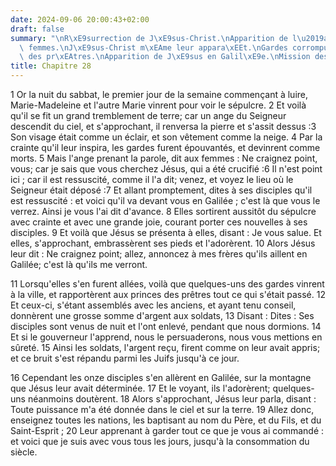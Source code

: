 ```yaml
---
date: 2024-09-06 20:00:43+02:00
draft: false
summary: "\nR\xE9surrection de J\xE9sus-Christ.\nApparition de l\u2019ange aux saintes\
  \ femmes.\nJ\xE9sus-Christ m\xEAme leur appara\xEEt.\nGardes corrompus par les princes\
  \ des pr\xEAtres.\nApparition de J\xE9sus en Galil\xE9e.\nMission des ap\xF4tres.\n"
title: Chapitre 28
---
```





1 Or la nuit du sabbat, le premier jour de la semaine commençant à luire, Marie-Madeleine et l'autre Marie vinrent pour voir le sépulcre. 2 Et voilà qu'il se fit un grand tremblement de terre; car un ange du Seigneur descendit du ciel, et s'approchant, il renversa la pierre et s'assit dessus :3 Son visage était comme un éclair, et son vêtement comme la neige. 4 Par la crainte qu'il leur inspira, les gardes furent épouvantés, et devinrent comme morts. 5 Mais l'ange prenant la parole, dit aux femmes : Ne craignez point, vous; car je sais que vous cherchez Jésus, qui a été crucifié :6 Il n'est point ici ; car il est ressuscité, comme il l'a dit; venez, et voyez le lieu où le Seigneur était déposé :7 Et allant promptement, dites à ses disciples qu'il est ressuscité : et voici qu'il va devant vous en Galilée ; c'est là que vous le verrez. Ainsi je vous l'ai dit d'avance. 8 Elles sortirent aussitôt du sépulcre avec crainte et avec une grande joie, courant porter ces nouvelles à ses disciples. 9 Et voilà que Jésus se
présenta à elles, disant : Je vous salue. Et elles, s'approchant, embrassèrent ses pieds et l'adorèrent. 10 Alors Jésus leur dit : Ne craignez point; allez, annoncez à mes frères qu'ils aillent en Galilée; c'est là qu'ils me verront.


11 Lorsqu'elles s'en furent allées, voilà que quelques-uns des gardes vinrent à la ville, et rapportèrent aux princes des prêtres tout ce qui s'était passé. 12 Et ceux-ci, s'étant assemblés avec les anciens, et ayant tenu conseil, donnèrent une grosse somme d'argent aux soldats, 13 Disant : Dites : Ses disciples sont venus de nuit et l'ont enlevé, pendant que nous dormions. 14 Et si le gouverneur l'apprend, nous le persuaderons, nous vous mettions en sûreté. 15 Ainsi les soldats, l'argent reçu, firent comme on leur avait appris; et ce bruit s'est répandu parmi les Juifs jusqu'à ce jour.


16 Cependant les onze disciples s'en allèrent en Galilée, sur la montagne que Jésus leur avait déterminée. 17 Et le voyant, ils l'adorèrent; quelques-uns néanmoins doutèrent. 18 Alors s'approchant, Jésus leur parla, disant : Toute puissance m'a été donnée dans le ciel et sur la terre. 19 Allez donc, enseignez toutes les nations, les baptisant au nom du Père, et du Fils, et du Saint-Esprit ; 20 Leur apprenant à garder tout ce que je vous ai commandé : et voici que je suis avec vous tous les jours, jusqu'à la consommation du siècle.
